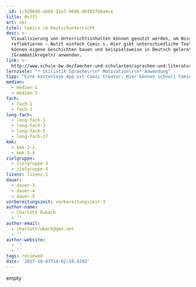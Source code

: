 ```yaml
---
_id: 1c9206d0-ab68-11e7-9686-dbf837d6a4ce
title: 0xf3l
art: oer
titel: Comics im Deutschunterricht
desc: >-
  Visualisierung von Unterrichtsinhalten können genutzt werden, um Wissen zu
  reflektieren – Nutzt einfach Comic´s. Hier gibt unterschiedliche Tools. SuS
  können eigene Geschichten bauen und beispielsweise in Deutsch gelernte Inhalte
  (Grammatikregeln) anwenden.
link: >-
  http://www.schule-bw.de/faecher-und-schularten/sprachen-und-literatur/deutsch/unterrichtseinheiten/projekte/comics
lernziele: "* Stilistik Sprache\r\n* Motivation\r\n* Anwendung"
tipp: "Eine kostenlose App ist Comic Creator. Hier können schnell Comics erstellt werden und unterschiedliche Features genutzt werden.\r\n[comic creator](https://play.google.com/store/apps/details?id=com.tiltedchair.cacomic&hl=de)"
medien:
  - medien-1
  - medien-3
fach:
  - fach-1
  - fach-3
long-fach:
  - long-fach-1
  - long-fach-3
  - long-fach-5
  - long-fach-17
kmk:
  - kmk-3-1
  - kmk-5-4
zielgruppe:
  - zielgruppe-3
  - zielgruppe-4
lizenz: lizenz-1
dauer:
  - dauer-3
  - dauer-4
  - dauer-5
vorbereitungszeit: vorbereitungszeit-3
author-name:
  - Charlott Rubach
  - ''
author-email:
  - charlottrubach@gmx.net
  - ''
author-website:
  - ''
  - ''
tags: reviewed
date: '2017-10-07T14:02:10.420Z'
---
```

empty
